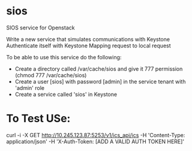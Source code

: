 sios
====

SIOS service for Openstack

Write a new service that simulates communications with Keystone 
Authenticate itself with Keystone
Mapping request to local request 

To be able to use this service do the following:
- Create a directory called /var/cache/sios and give it 777 permission (chmod 777 /var/cache/sios)
- Create a user [sios] with password [admin] in the service tenant with 'admin' role
- Create a service called 'sios' in Keystone

To Test USe:
============
curl -i -X GET http://10.245.123.87:5253/v1/ics_api/ics -H 'Content-Type: application/json' -H 'X-Auth-Token: [ADD A VALID AUTH TOKEN HERE]'
